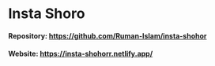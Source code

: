 # Insta Shoro

#### Repository: https://github.com/Ruman-Islam/insta-shohor

#### Website: https://insta-shohorr.netlify.app/
